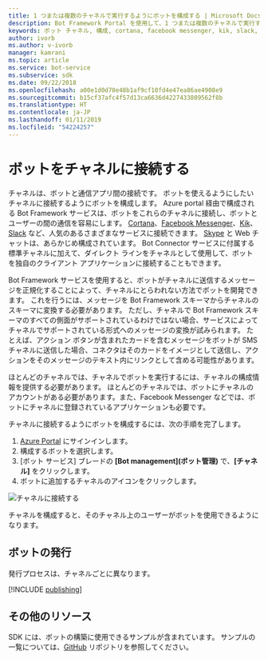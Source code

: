 ```yaml
---
title: 1 つまたは複数のチャネルで実行するようにボットを構成する | Microsoft Docs
description: Bot Framework Portal を使用して、1 つまたは複数のチャネルで実行するようにボットを構成する方法について説明します。
keywords: ボット チャネル, 構成, cortana, facebook messenger, kik, slack, skype, azure portal
author: ivorb
ms.author: v-ivorb
manager: kamrani
ms.topic: article
ms.service: bot-service
ms.subservice: sdk
ms.date: 09/22/2018
ms.openlocfilehash: a00e1d0d70e48b1af9cf10fd4e47ea86ae4908e9
ms.sourcegitcommit: b15cf37afc4f57d13ca6636d4227433809562f8b
ms.translationtype: HT
ms.contentlocale: ja-JP
ms.lasthandoff: 01/11/2019
ms.locfileid: "54224257"
---
```

# <a name="connect-a-bot-to-channels"></a>ボットをチャネルに接続する

チャネルは、ボットと通信アプリ間の接続です。 ボットを使えるようにしたいチャネルに接続するようにボットを構成します。 Azure portal 経由で構成される Bot Framework サービスは、ボットをこれらのチャネルに接続し、ボットとユーザーの間の通信を容易にします。 [Cortana](bot-service-channel-connect-cortana.md)、[Facebook Messenger](bot-service-channel-connect-facebook.md)、[Kik](bot-service-channel-connect-kik.md)、[Slack](bot-service-channel-connect-slack.md) など、人気のあるさまざまなサービスに接続できます。 [Skype](https://dev.skype.com/bots) と Web チャットは、あらかじめ構成されています。 Bot Connector サービスに付属する標準チャネルに加えて、ダイレクト ラインをチャネルとして使用して、ボットを独自のクライアント アプリケーションに接続することもできます。

Bot Framework サービスを使用すると、ボットがチャネルに送信するメッセージを正規化することによって、チャネルにとらわれない方法でボットを開発できます。 これを行うには、メッセージを Bot Framework スキーマからチャネルのスキーマに変換する必要があります。 ただし、チャネルで Bot Framework スキーマのすべての側面がサポートされているわけではない場合、サービスによってチャネルでサポートされている形式へのメッセージの変換が試みられます。 たとえば、アクション ボタンが含まれたカードを含むメッセージをボットが SMS チャネルに送信した場合、コネクタはそのカードをイメージとして送信し、アクションをそのメッセージのテキスト内にリンクとして含める可能性があります。



ほとんどのチャネルでは、チャネルでボットを実行するには、チャネルの構成情報を提供する必要があります。 ほとんどのチャネルでは、ボットにチャネルのアカウントがある必要があります。また、Facebook Messenger などでは、ボットにチャネルに登録されているアプリケーションも必要です。

チャネルに接続するようにボットを構成するには、次の手順を完了します。

1. <a href="https://portal.azure.com" target="_blank">Azure Portal</a> にサインインします。
1. 構成するボットを選択します。
3. [ボット サービス] ブレードの **[Bot management]\(ボット管理\)** で、**[チャネル]** をクリックします。
4. ボットに追加するチャネルのアイコンをクリックします。

![チャネルに接続する](./media/channels/connect-to-channels.png)

チャネルを構成すると、そのチャネル上のユーザーがボットを使用できるようになります。

## <a name="publish-a-bot"></a>ボットの発行

発行プロセスは、チャネルごとに異なります。

[!INCLUDE [publishing](./includes/snippet-publish-to-channel.md)]

## <a name="additional-resources"></a>その他のリソース
SDK には、ボットの構築に使用できるサンプルが含まれています。 サンプルの一覧については、[GitHub](https://github.com/Microsoft/BotBuilder-samples) リポジトリを参照してください。
